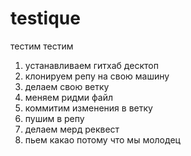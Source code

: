 # testique
тестим тестим 

1. устанавливаем гитхаб десктоп
2. клонируем репу на свою машину
3. делаем свою ветку
4. меняем ридми файл
5. коммитим изменения в ветку
6. пушим в репу
7. делаем мерд реквест
8. пьем какао потому что мы молодец
